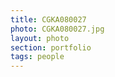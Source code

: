 ```yaml
--- 
title: CGKA080027 
photo: CGKA080027.jpg 
layout: photo 
section: portfolio 
tags: people 
---  
```

  
